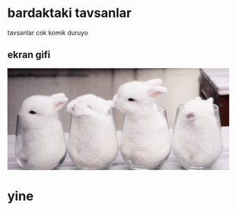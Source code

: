 <h1>bardaktaki tavsanlar</h1>

tavsanlar cok komik duruyo


<h2>ekran gifi</h2>

![](tavsan2.gif)

# yine
